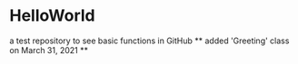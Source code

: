 # HelloWorld 
a test repository to see basic functions in GitHub
** added 'Greeting' class on March 31, 2021 **

